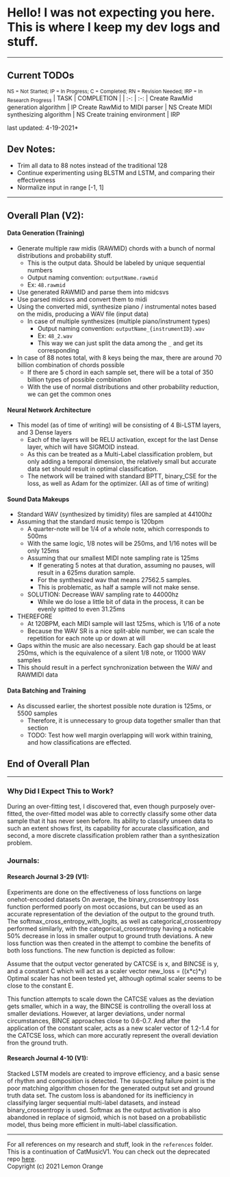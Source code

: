 # Hello! I was not expecting you here. This is where I keep my dev logs and stuff.
---

## **Current TODOs**
<sub>NS = Not Started; IP = In Progress; C = Completed; RN = Revision Needed; IRP = In Research Progress</sub>
| TASK | COMPLETION |
| :-: | :-: |
Create RawMid generation algorithm | IP
Create RawMid to MIDI parser | NS
Create MIDI synthesizing algorithm | NS
Create training environment | IRP

last updated: 4-19-2021*

## Dev Notes:
* Trim all data to 88 notes instead of the traditional 128
* Continue experimenting using BLSTM and LSTM, and comparing their effectiveness
* Normalize input in range [-1, 1]

---
## Overall Plan (V2):
#### Data Generation (Training)
* Generate multiple raw midis (RAWMID) chords with a bunch of normal distributions and probability stuff.
    * This is the output data. Should be labeled by unique sequential numbers
    * Output naming convention: `outputName.rawmid`
    * Ex: `48.rawmid`
* Use generated RAWMID and parse them into midcsvs
* Use parsed midcsvs and convert them to midi
* Using the converted midi, synthesize piano / instrumental notes based on the midis, producing a WAV file (input data)
    * In case of multiple synthesizes (multiple piano/instrument types)
        * Output naming convention: `outputName_{instrumentID}.wav`
        * Ex: `48_2.wav`
        * This way we can just split the data among the `_` and get its corresponding
* In case of 88 notes total, with 8 keys being the max, there are around 70 billion combination of chords possible
    * If there are 5 chord in each sample set, there will be a total of 350 billion types of possible combination
    * With the use of normal distributions and other probability reduction, we can get the common ones
#### Neural Network Architecture
* This model (as of time of writing) will be consisting of 4 Bi-LSTM layers, and 3 Dense layers
    * Each of the layers will be RELU activation, except for the last Dense layer, which will have SIGMOID instead.
    * As this can be treated as a Multi-Label classification problem, but only adding a temporal dimension, the relatively small but accurate data set should result in optimal classification.
    * The network will be trained with standard BPTT, binary_CSE for the loss, as well as Adam for the optimizer. (All as of time of writing)

#### Sound Data Makeups
* Standard WAV (synthesized by timidity) files are sampled at 44100hz
* Assuming that the standard music tempo is 120bpm
    * A quarter-note will be 1/4 of a whole note, which corresponds to 500ms
    * With the same logic, 1/8 notes will be 250ms, and 1/16 notes will be only 125ms
    * Assuming that our smallest MIDI note sampling rate is 125ms
        * If generating 5 notes at that duration, assuming no pauses, will result in a 625ms duration sample.
        * For the synthesized wav that means 27562.5 samples.
        * This is problematic, as half a sample will not make sense.
    * SOLUTION: Decrease WAV sampling rate to 44000hz
        * While we do lose a little bit of data in the process, it can be evenly spitted to even 31.25ms
* THEREFORE
    * At 120BPM, each MIDI sample will last 125ms, which is 1/16 of a note
    * Because the WAV SR is a nice split-able number, we can scale the repetition for each note up or down at will
* Gaps within the music are also necessary. Each gap should be at least 250ms, which is the equivalence of a silent 1/8 note, or 11000 WAV samples
* This should result in a perfect synchronization between the WAV and RAWMIDI data

#### Data Batching and Training
* As discussed earlier, the shortest possible note duration is 125ms, or 5500 samples
    * Therefore, it is unnecessary to group data together smaller than that section
    * TODO: Test how well margin overlapping will work within training, and how classifications are effected.

## End of Overall Plan
---
### Why Did I Expect This to Work?
During an over-fitting test, I discovered that, even though purposely over-fitted, the over-fitted model was able to correctly classify some other data sample that it has never seen before. Its ability to classify unseen data to such an extent shows first, its capability for accurate classification, and second, a more discrete classification problem rather than a synthesization problem.

### Journals:
#### Research Journal 3-29 (V1):
Experiments are done on the effectiveness of loss functions on large onehot-encoded datasets
On average, the binary_crossentropy loss function performed poorly on most occasions, but can be used as an accurate representation of the deviation of the output to the ground truth. The softmax_cross_entropy_with_logits, as well as categorical_crossentropy performed similarly, with the categorical_crossentropy having a noticable 50% decrease in loss in smaller output to ground truth deviations. A new loss function was then created in the attempt to combine the benefits of both loss functions. The new function is depicted as follow:

Assume that the output vector generated by CATCSE is x, and BINCSE is y, and a constant C which will act as a scaler vector
new_loss = ((x*c)*y)
Optimal scaler has not been tested yet, although optimal scaler seems to be close to the constant E.

This function attempts to scale down the CATCSE values as the deviation gets smaller, which in a way, the BINCSE is controlling the overall loss at smaller deviations. However, at larger deviations, under normal circumstances, BINCE approaches close to 0.6-0.7. And after the application of the constant scaler, acts as a new scaler vector of 1.2-1.4 for the CATCSE loss, which can more accuratly represent the overall deviation fron the ground truth.

#### Research Journal 4-10 (V1):
Stacked LSTM models are created to improve efficiency, and a basic sense of rhythm and composition is detected. The suspecting failure point is the poor matching algorithm chosen for the generated output set and ground truth data set. The custom loss is abandoned for its inefficiency in classifying larger sequential multi-label datasets, and instead binary_crossentropy is used. Softmax as the output activation is also abandoned in replace of sigmoid, which is not based on a probabilistic model, thus being more efficient in multi-label classification.

---
For all references on my research and stuff, look in the `references` folder.\
This is a continuation of CatMusicV1. You can check out the deprecated repo [here](https://github.com/LemonOrangeWasTaken/CatMusic).\
Copyright (c) 2021 Lemon Orange

